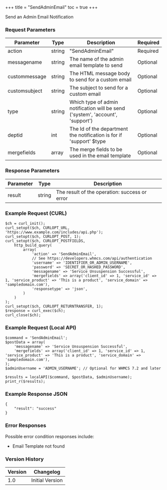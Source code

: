 +++
title = "SendAdminEmail"
toc = true
+++

Send an Admin Email Notification

### Request Parameters

| Parameter | Type | Description | Required |
| --------- | ---- | ----------- | -------- |
| action | string | "SendAdminEmail" | Required |
| messagename | string | The name of the admin email template to send | Optional |
| custommessage | string | The HTML message body to send for a custom email | Optional |
| customsubject | string | The subject to send for a custom email | Optional |
| type | string | Which type of admin notification will be send ('system', 'account', 'support') | Optional |
| deptid | int | The Id of the department the notification is for if 'support' $type | Optional |
| mergefields | array | The merge fields to be used in the email template | Optional |

### Response Parameters

| Parameter | Type | Description |
| --------- | ---- | ----------- |
| result | string | The result of the operation: success or error |


### Example Request (CURL)

```
$ch = curl_init();
curl_setopt($ch, CURLOPT_URL, 'https://www.example.com/includes/api.php');
curl_setopt($ch, CURLOPT_POST, 1);
curl_setopt($ch, CURLOPT_POSTFIELDS,
    http_build_query(
        array(
            'action' => 'SendAdminEmail',
            // See https://developers.whmcs.com/api/authentication
            'username' => 'IDENTIFIER_OR_ADMIN_USERNAME',
            'password' => 'SECRET_OR_HASHED_PASSWORD',
            'messagename' => 'Service Unsuspension Successful',
            'mergefields' => array('client_id' => 1, 'service_id' => 1, 'service_product' => 'This is a product', 'service_domain' => 'sampledomain.com'),
            'responsetype' => 'json',
        )
    )
);
curl_setopt($ch, CURLOPT_RETURNTRANSFER, 1);
$response = curl_exec($ch);
curl_close($ch);
```


### Example Request (Local API)

```
$command = 'SendAdminEmail';
$postData = array(
    'messagename' => 'Service Unsuspension Successful',
    'mergefields' => array('client_id' => 1, 'service_id' => 1, 'service_product' => 'This is a product', 'service_domain' => 'sampledomain.com'),
);
$adminUsername = 'ADMIN_USERNAME'; // Optional for WHMCS 7.2 and later

$results = localAPI($command, $postData, $adminUsername);
print_r($results);
```


### Example Response JSON

```
{
    "result": "success"
}
```


### Error Responses

Possible error condition responses include:

* Email Template not found


### Version History

| Version | Changelog |
| ------- | --------- |
| 1.0 | Initial Version |
